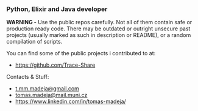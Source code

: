 ### Python, Elixir and Java developer

**WARNING -** Use the public repos carefully. Not all of them contain safe or production ready code. There may be outdated or outright unsecure past projects (usually marked as such in description or README), or a random compilation of scripts.  

You can find some of the public projects i contributed to at:
- <https://github.com/Trace-Share>

Contacts & Stuff:

- <t.mm.madeja@gmail.com>
- <tomas.madeja@mail.muni.cz>
- <https://www.linkedin.com/in/tomas-madeja/>

